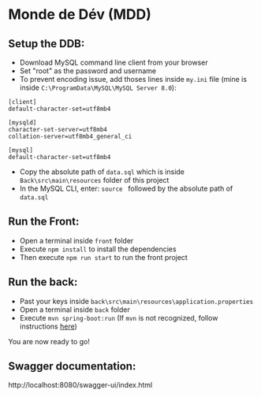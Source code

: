 
# Monde de Dév (MDD)

## Setup the DDB:
- Download MySQL command line client from your browser
- Set "root" as the password and username
- To prevent encoding issue, add thoses lines inside `my.ini` file (mine is inside `C:\ProgramData\MySQL\MySQL Server 8.0`):
```
[client]
default-character-set=utf8mb4

[mysqld]
character-set-server=utf8mb4
collation-server=utf8mb4_general_ci

[mysql]
default-character-set=utf8mb4
```

- Copy the absolute path of `data.sql` which is inside `Back\src\main\resources` folder of this project
- In the MySQL CLI, enter: `source ` followed by the absolute path of `data.sql`

## Run the Front:
- Open a terminal inside `front` folder
- Execute `npm install` to install the dependencies
- Then execute `npm run start` to run the front project

## Run the back:
- Past your keys inside `back\src\main\resources\application.properties`
- Open a terminal inside `back` folder
- Execute `mvn spring-boot:run` (If `mvn` is not recognized, follow instructions [here](https://www.baeldung.com/install-maven-on-windows-linux-mac))

You are now ready to go!

## Swagger documentation:
http://localhost:8080/swagger-ui/index.html
